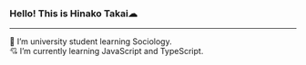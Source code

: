 ### Hello! This is Hinako Takai☁
***

 🍃 I’m university student learning Sociology.  
 💘 I’m currently learning JavaScript and TypeScript.  

